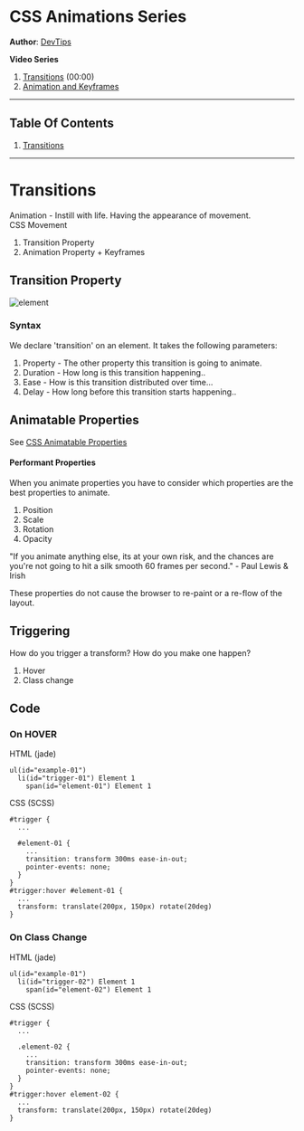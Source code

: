 # CSS Animations Series
**Author**: [DevTips](https://www.youtube.com/channel/UCyIe-61Y8C4_o-zZCtO4ETQ)  

**Video Series**  
1. [Transitions](https://youtu.be/wz3kElLbEHE) (00:00)
1. [Animation and Keyframes]()
---

## Table Of Contents
1. [Transitions](#transitions)
---


# Transitions
Animation - Instill with life. Having the appearance of movement.  
CSS Movement
1. Transition Property
2. Animation Property + Keyframes

## Transition Property
![element](https://raw.github.com/elwoodberry/education/master/_img/diagrams/transitions__001.png)
### Syntax
We declare 'transition' on an element. It takes the following parameters:
1. Property - The other property this transition is going to animate.
1. Duration - How long is this transition happening..
1. Ease - How is this transition distributed over time...
1. Delay - How long before this transition starts happening..

## Animatable Properties
See [CSS Animatable Properties](http://oli.jp/2010/css-animatable-properties/)  

#### Performant Properties
When you animate properties you have to consider which properties are the best properties to animate.  
1. Position
1. Scale
1. Rotation
1. Opacity

"If you animate anything else, its at your own risk, and the chances are you're not going to hit a silk smooth 60 frames per second." - Paul Lewis & Irish  

These properties do not cause the browser to re-paint or a re-flow of the layout.

## Triggering
How do you trigger a transform? How do you make one happen?
1. Hover
1. Class change

## Code

### On HOVER
HTML (jade)
```
ul(id="example-01")
  li(id="trigger-01") Element 1
    span(id="element-01") Element 1
```
CSS (SCSS)
```
#trigger {
  ...

  #element-01 {
    ...
    transition: transform 300ms ease-in-out;
    pointer-events: none;
  }
}
#trigger:hover #element-01 {
  ...
  transform: translate(200px, 150px) rotate(20deg)
}
```
### On Class Change
HTML (jade)
```
ul(id="example-01")
  li(id="trigger-02") Element 1
    span(id="element-02") Element 1
```
CSS (SCSS)
```
#trigger {
  ...

  .element-02 {
    ...
    transition: transform 300ms ease-in-out;
    pointer-events: none;
  }
}
#trigger:hover element-02 {
  ...
  transform: translate(200px, 150px) rotate(20deg)
}
```
